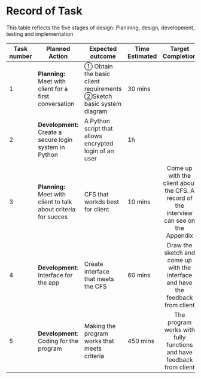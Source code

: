 # Record of Task

This table reflects the five stages of design: Planining, design, development, testing and implementation

|Task number|Planned Action|Expected outcome|Time Estimated|Target Completion|Criteria|
|-----------|--------------|----------------|--------------|:-----------------:|:--------:|
|1|**Planning:** Meet with client for a first conversation|① Obtain the basic client requirements  ②Sketch basic system diagram| 30 mins| | A|
|2|**Development:** Create a secure login system in Python| A Python script that allows encrypted login of an user| 1h|  |B |
|3|**Planning:** Meet with client to talk about criteria for succes|CFS that workds best for client|10 mins|Come up with the client about the CFS. A record of the interview can see on the Appendix|A|
|4|**Development**: Interface for the app|Create interface that meets the CFS|60 mins|Draw the sketch and come up with the interface and have the feedback from client|B|
|5|**Development**: Coding for the program|Making the program works that meets criteria|450 mins|The program works with fully functions and have feedback from client|C|



